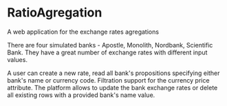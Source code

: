 # RatioAgregation
A web application for the exchange rates agregations

There are four simulated banks - Apostle, Monolith, Nordbank, Scientific Bank. They have a great number of exchange rates with different input values.

A user can create a new rate, read all bank's propositions specifying either bank's name or currency code. Filtration support for the currency price attribute.
The platform allows to update the bank exchange rates or delete all existing rows with a provided bank's name value.
